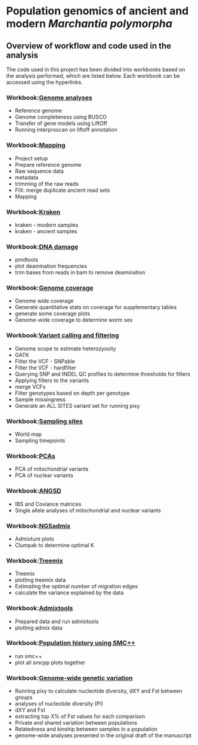 # Population genomics of ancient and modern *Marchantia polymorpha*

## Overview of workflow and code used in the analysis
The code used in this project has been divided into workbooks based on the analysis performed, which are listed below. Each workbook can be accessed using the hyperlinks.

### Workbook:[Genome analyses](MP.00_genome_analyses.md)
- Reference genome
- Genome completeness using BUSCO
- Transfer of gene models using LiftOff
- Running interproscan on liftoff annotation

### Workbook:[Mapping](MP.01_mapping.md)
- Project setup
- Prepare reference genome
- Raw sequence data
- metadata
- trimming of the raw reads
- FIX: merge duplicate ancient read sets
- Mapping

### Workbook:[Kraken](MP.02_kraken_contmaination.md)
- kraken - modern samples
- kraken - ancient samples

### Workbook:[DNA damage](MP.03_dna_damage.md)
- pmdtools
- plot deamination frequencies
- trim bases from reads in bam to remove deamination

### Workbook:[Genome coverage](MP.04_genome_coverage.md)
- Genome wide coverage
- Generate quantitative stats on coverage for supplementary tables
- generate some coverage plots
- Genome-wide coverage to determine worm sex

### Workbook:[Variant calling and filtering](MP.05_variant_calling_and_filtering.md)
- Genome scope to estimate heterozyosity
- GATK
- Filter the VCF - SNPable
- Filter the VCF - hardfilter
- Querying SNP and INDEL QC profiles to determine thresholds for filters
- Applying filters to the variants
- merge VCFs
- Filter genotypes based on depth per genotype
- Sample missingness
- Generate an ALL SITES variant set for running pixy

### Workbook:[Sampling sites](MP.06_sampling_site_maps_and_data.md)
- World map
- Sampling timepoints

### Workbook:[PCAs](MP.07_PCAs.md)
- PCA of mitochondrial variants
- PCA of nuclear variants

### Workbook:[ANGSD](MP.08_ANGSD.md)
- IBS and Coviance matrices
- Single allele analyses of mitochondrial and nuclear variants

### Workbook:[NGSadmix](MP.09_NGSadmix.md)
- Admixture plots
- Clumpak to determine optimal K

### Workbook:[Treemix](MP.10_treemix.md)
- Treemix
- plotting treemix data
- Estimating the optimal number of migration edges
- calculate the variance explained by the data

### Workbook:[Admixtools](MP.11_admixtools.md)
- Prepared data and run admixtools
- plotting admix data

### Workbook:[Population history using SMC++](MP.12_smc++.md)
- run smc++
- plot all smcpp plots together

### Workbook:[Genome-wide genetic variation](MP.13_genomewide_genetic_variation.md)
- Running pixy to calculate nucleotide diversity, dXY and Fst between groups
- analyses of nucleotide diversity (Pi)
- dXY and Fst
- extracting top X% of Fst values for each comparison
- Private and shared variation between populations
- Relatedness and kinship between samples in a population
- genome-wide analyses presented in the original draft of the manuscript

